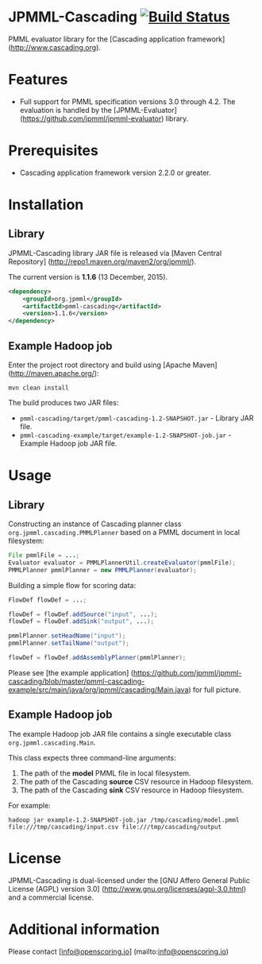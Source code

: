 JPMML-Cascading [![Build Status](https://travis-ci.org/jpmml/jpmml-cascading.png?branch=master)](https://travis-ci.org/jpmml/jpmml-cascading)
===============

PMML evaluator library for the [Cascading application framework] (http://www.cascading.org).

# Features #

* Full support for PMML specification versions 3.0 through 4.2. The evaluation is handled by the [JPMML-Evaluator] (https://github.com/jpmml/jpmml-evaluator) library.

# Prerequisites #

* Cascading application framework version 2.2.0 or greater.

# Installation #

## Library ##

JPMML-Cascading library JAR file is released via [Maven Central Repository] (http://repo1.maven.org/maven2/org/jpmml/).

The current version is **1.1.6** (13 December, 2015).

```xml
<dependency>
	<groupId>org.jpmml</groupId>
	<artifactId>pmml-cascading</artifactId>
	<version>1.1.6</version>
</dependency>
```

## Example Hadoop job ##

Enter the project root directory and build using [Apache Maven] (http://maven.apache.org/):
```
mvn clean install
```

The build produces two JAR files:
* `pmml-cascading/target/pmml-cascading-1.2-SNAPSHOT.jar` - Library JAR file.
* `pmml-cascading-example/target/example-1.2-SNAPSHOT-job.jar` - Example Hadoop job JAR file.

# Usage #

## Library ##

Constructing an instance of Cascading planner class `org.jpmml.cascading.PMMLPlanner` based on a PMML document in local filesystem:
```java
File pmmlFile = ...;
Evaluator evaluator = PMMLPlannerUtil.createEvaluator(pmmlFile);
PMMLPlanner pmmlPlanner = new PMMLPlanner(evaluator);
```

Building a simple flow for scoring data:
```java
FlowDef flowDef = ...;

flowDef = flowDef.addSource("input", ...);
flowDef = flowDef.addSink("output", ...);

pmmlPlanner.setHeadName("input");
pmmlPlanner.setTailName("output");

flowDef = flowDef.addAssemblyPlanner(pmmlPlanner);
```

Please see [the example application] (https://github.com/jpmml/jpmml-cascading/blob/master/pmml-cascading-example/src/main/java/org/jpmml/cascading/Main.java) for full picture.

## Example Hadoop job ##

The example Hadoop job JAR file contains a single executable class `org.jpmml.cascading.Main`.

This class expects three command-line arguments:

1. The path of the **model** PMML file in local filesystem.
2. The path of the Cascading **source** CSV resource in Hadoop filesystem.
3. The path of the Cascading **sink** CSV resource in Hadoop filesystem.

For example:
```
hadoop jar example-1.2-SNAPSHOT-job.jar /tmp/cascading/model.pmml file:///tmp/cascading/input.csv file:///tmp/cascading/output
```

# License #

JPMML-Cascading is dual-licensed under the [GNU Affero General Public License (AGPL) version 3.0] (http://www.gnu.org/licenses/agpl-3.0.html) and a commercial license.

# Additional information #

Please contact [info@openscoring.io] (mailto:info@openscoring.io)